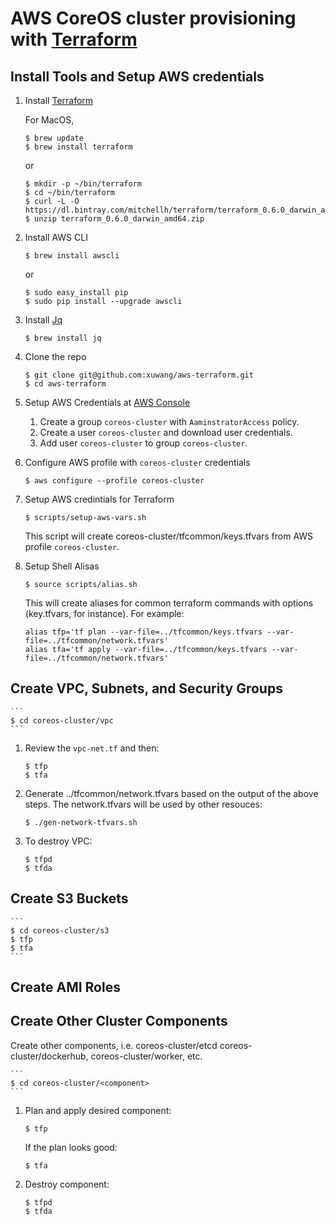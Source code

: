 # AWS CoreOS cluster provisioning with [Terraform](http://www.terraform.io/downloads.html)

## Install Tools and Setup AWS credentials

1. Install [Terraform](http://www.terraform.io/downloads.html)

    For MacOS,
    ```
    $ brew update
    $ brew install terraform
    ```
    or
    ```
    $ mkdir -p ~/bin/terraform
    $ cd ~/bin/terraform
    $ curl -L -O https://dl.bintray.com/mitchellh/terraform/terraform_0.6.0_darwin_amd64.zip
    $ unzip terraform_0.6.0_darwin_amd64.zip
    ```

1. Install AWS CLI
    ```
    $ brew install awscli
    ```
    or

    ```
    $ sudo easy_install pip
    $ sudo pip install --upgrade awscli
    ```

1. Install [Jq](http://stedolan.github.io/jq/)
    ```
    $ brew install jq
    ```

1. Clone the repo    
    ```
    $ git clone git@github.com:xuwang/aws-terraform.git
    $ cd aws-terraform
    ```
1. Setup AWS Credentials at [AWS Console](https://console.aws.amazon.com/)
    1. Create a group `coreos-cluster` with `AaminstratorAccess` policy.
    2. Create a user `coreos-cluster` and download user credentials.
    3. Add user `coreos-cluster` to group `coreos-cluster`.

1. Configure AWS profile with `coreos-cluster` credentials
    ```
    $ aws configure --profile coreos-cluster
    ```

1. Setup AWS credintials for Terraform
    ```
    $ scripts/setup-aws-vars.sh
    ```
    This script will create coreos-cluster/tfcommon/keys.tfvars from AWS profile `coreos-cluster`.

1. Setup Shell Alisas
    ```
    $ source scripts/alias.sh
    ```
    This will create aliases for common terraform commands with options (key.tfvars, for instance). For example:
    ```
    alias tfp='tf plan --var-file=../tfcommon/keys.tfvars --var-file=../tfcommon/network.tfvars'
    alias tfa='tf apply --var-file=../tfcommon/keys.tfvars --var-file=../tfcommon/network.tfvars'
    ```

## Create VPC, Subnets, and Security Groups

    ```
    $ cd coreos-cluster/vpc
    ```

1. Review the `vpc-net.tf` and then:
    ```
    $ tfp
    $ tfa
    ```

1. Generate ../tfcommon/network.tfvars based on the output of the above steps. 
The network.tfvars will be used by other resouces:
    
    ```
    $ ./gen-network-tfvars.sh
    ```

1. To destroy VPC:
    ```
    $ tfpd
    $ tfda
    ```

## Create S3 Buckets 

    ```
    $ cd coreos-cluster/s3
    $ tfp
    $ tfa
    ```

## Create AMI Roles

## Create Other Cluster Components

Create other components, i.e. coreos-cluster/etcd coreos-cluster/dockerhub, coreos-cluster/worker, etc.

    ```
    $ cd coreos-cluster/<component>
    ```

1. Plan and apply desired component:
    ```
    $ tfp 
    ```
    If the plan looks good:
    ```
    $ tfa
    ```

1. Destroy component:
    ```
    $ tfpd
    $ tfda
    ```
